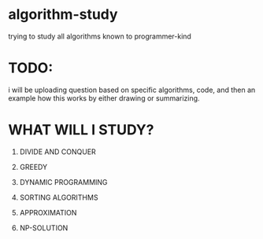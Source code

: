 # algorithm-study
trying to study all algorithms known to programmer-kind

# TODO:
i will be uploading question based on specific algorithms, code, and then an example how this works by either drawing or summarizing.

# WHAT WILL I STUDY?
1. DIVIDE AND CONQUER

2. GREEDY

3. DYNAMIC PROGRAMMING

4. SORTING ALGORITHMS

5. APPROXIMATION

6. NP-SOLUTION
